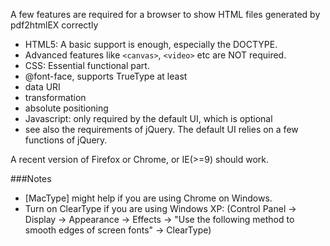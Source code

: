 A few features are required for a browser to show HTML files generated by pdf2htmlEX correctly
 - HTML5: A basic support is enough, especially the DOCTYPE.
  - Advanced features like `<canvas>`, `<video>` etc are NOT required.
 - CSS: Essential functional part.
  - @font-face, supports TrueType at least
  - data URI
  - transformation
  - absolute positioning
 - Javascript: only required by the default UI, which is optional
  - see also the requirements of jQuery. The default UI relies on a few functions of jQuery.

A recent version of Firefox or Chrome, or IE(>=9) should work.

###Notes
 - [MacType] might help if you are using Chrome on Windows.
 - Turn on ClearType if you are using Windows XP: (Control Panel -> Display -> Appearance -> Effects -> "Use the following method to smooth edges of screen fonts" -> ClearType)



